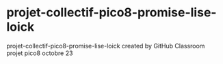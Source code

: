 # projet-collectif-pico8-promise-lise-loick
projet-collectif-pico8-promise-lise-loick created by GitHub Classroom
projet pico8
octobre 23
